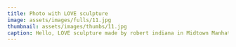 ```yaml
---
title: Photo with LOVE sculpture
image: assets/images/fulls/11.jpg
thumbnail: assets/images/thumbs/11.jpg
caption: Hello, LOVE sculpture made by robert indiana in Midtown Manhattan, New York, USA Aug 2017
---
```

